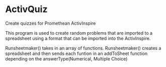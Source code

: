 # ActivQuiz
Create quizzes for Promethean ActivInspire

This program is used to create random problems that are imported to a spreadsheet using a format that can be imported into the ActivInspire.

Runsheetmaker() takes in an array of functions.
Runsheetmaker() creates a spreadsheet and then sends each funtion in an addToSheet function depending on the answerType(Numerical, Multiple Choice)

